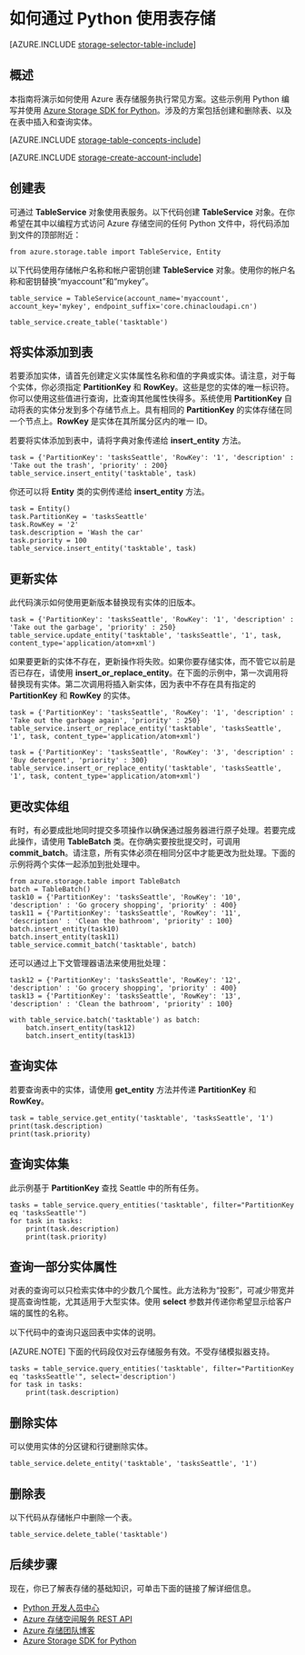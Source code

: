 <properties
	pageTitle="如何通过 Python 使用表存储 | Azure"
	description="使用 Azure 表存储（一种 NoSQL 数据存储）将结构化数据存储在云中。"
	services="storage"
	documentationCenter="python"
	authors="tamram"
	manager="carmonm"
	editor="tysonn"/>  


<tags
	ms.service="storage"
	ms.workload="storage"
	ms.tgt_pltfrm="na"
	ms.devlang="python"
	ms.topic="article"
	ms.date="09/20/2016"
	wacn.date="11/07/2016"
	ms.author="gusapost;tamram"/>


# 如何通过 Python 使用表存储

[AZURE.INCLUDE [storage-selector-table-include](../../includes/storage-selector-table-include.md)]

## 概述

本指南将演示如何使用 Azure 表存储服务执行常见方案。这些示例用 Python 编写并使用 [Azure Storage SDK for Python]。涉及的方案包括创建和删除表、以及在表中插入和查询实体。

[AZURE.INCLUDE [storage-table-concepts-include](../../includes/storage-table-concepts-include.md)]

[AZURE.INCLUDE [storage-create-account-include](../../includes/storage-create-account-include.md)]

## 创建表

可通过 **TableService** 对象使用表服务。以下代码创建 **TableService** 对象。在你希望在其中以编程方式访问 Azure 存储空间的任何 Python 文件中，将代码添加到文件的顶部附近：

	from azure.storage.table import TableService, Entity

以下代码使用存储帐户名称和帐户密钥创建 **TableService** 对象。使用你的帐户名称和密钥替换“myaccount”和“mykey”。

	table_service = TableService(account_name='myaccount', account_key='mykey', endpoint_suffix='core.chinacloudapi.cn')

	table_service.create_table('tasktable')

## 将实体添加到表

若要添加实体，请首先创建定义实体属性名称和值的字典或实体。请注意，对于每个实体，你必须指定 **PartitionKey** 和 **RowKey**。这些是您的实体的唯一标识符。你可以使用这些值进行查询，比查询其他属性快得多。系统使用 **PartitionKey** 自动将表的实体分发到多个存储节点上。具有相同的 **PartitionKey** 的实体存储在同一个节点上。**RowKey** 是实体在其所属分区内的唯一 ID。

若要将实体添加到表中，请将字典对象传递给 **insert\_entity** 方法。

	task = {'PartitionKey': 'tasksSeattle', 'RowKey': '1', 'description' : 'Take out the trash', 'priority' : 200}
	table_service.insert_entity('tasktable', task)

你还可以将 **Entity** 类的实例传递给 **insert\_entity** 方法。

	task = Entity()
	task.PartitionKey = 'tasksSeattle'
	task.RowKey = '2'
	task.description = 'Wash the car'
	task.priority = 100
	table_service.insert_entity('tasktable', task)

## 更新实体

此代码演示如何使用更新版本替换现有实体的旧版本。

	task = {'PartitionKey': 'tasksSeattle', 'RowKey': '1', 'description' : 'Take out the garbage', 'priority' : 250}
	table_service.update_entity('tasktable', 'tasksSeattle', '1', task, content_type='application/atom+xml')

如果要更新的实体不存在，更新操作将失败。如果你要存储实体，而不管它以前是否已存在，请使用 **insert\_or\_replace\_entity**。在下面的示例中，第一次调用将替换现有实体。第二次调用将插入新实体，因为表中不存在具有指定的 **PartitionKey** 和 **RowKey** 的实体。

	task = {'PartitionKey': 'tasksSeattle', 'RowKey': '1', 'description' : 'Take out the garbage again', 'priority' : 250}
	table_service.insert_or_replace_entity('tasktable', 'tasksSeattle', '1', task, content_type='application/atom+xml')

	task = {'PartitionKey': 'tasksSeattle', 'RowKey': '3', 'description' : 'Buy detergent', 'priority' : 300}
	table_service.insert_or_replace_entity('tasktable', 'tasksSeattle', '1', task, content_type='application/atom+xml')

## 更改实体组

有时，有必要成批地同时提交多项操作以确保通过服务器进行原子处理。若要完成此操作，请使用 **TableBatch** 类。在你确实要按批提交时，可调用 **commit\_batch**。请注意，所有实体必须在相同分区中才能更改为批处理。下面的示例将两个实体一起添加到批处理中。

	from azure.storage.table import TableBatch
	batch = TableBatch()
	task10 = {'PartitionKey': 'tasksSeattle', 'RowKey': '10', 'description' : 'Go grocery shopping', 'priority' : 400}
	task11 = {'PartitionKey': 'tasksSeattle', 'RowKey': '11', 'description' : 'Clean the bathroom', 'priority' : 100}
	batch.insert_entity(task10)
	batch.insert_entity(task11)
	table_service.commit_batch('tasktable', batch)

还可以通过上下文管理器语法来使用批处理：

	task12 = {'PartitionKey': 'tasksSeattle', 'RowKey': '12', 'description' : 'Go grocery shopping', 'priority' : 400}
	task13 = {'PartitionKey': 'tasksSeattle', 'RowKey': '13', 'description' : 'Clean the bathroom', 'priority' : 100}

	with table_service.batch('tasktable') as batch:
		batch.insert_entity(task12)
		batch.insert_entity(task13)


## 查询实体

若要查询表中的实体，请使用 **get\_entity** 方法并传递 **PartitionKey** 和 **RowKey**。

	task = table_service.get_entity('tasktable', 'tasksSeattle', '1')
	print(task.description)
	print(task.priority)

## 查询实体集

此示例基于 **PartitionKey** 查找 Seattle 中的所有任务。

	tasks = table_service.query_entities('tasktable', filter="PartitionKey eq 'tasksSeattle'")
	for task in tasks:
		print(task.description)
		print(task.priority)

## 查询一部分实体属性

对表的查询可以只检索实体中的少数几个属性。此方法称为“投影”，可减少带宽并提高查询性能，尤其适用于大型实体。使用 **select** 参数并传递你希望显示给客户端的属性的名称。

以下代码中的查询只返回表中实体的说明。

[AZURE.NOTE] 下面的代码段仅对云存储服务有效。不受存储模拟器支持。

	tasks = table_service.query_entities('tasktable', filter="PartitionKey eq 'tasksSeattle'", select='description')
	for task in tasks:
		print(task.description)

## 删除实体

可以使用实体的分区键和行键删除实体。

	table_service.delete_entity('tasktable', 'tasksSeattle', '1')

## 删除表

以下代码从存储帐户中删除一个表。

	table_service.delete_table('tasktable')

## 后续步骤

现在，你已了解表存储的基础知识，可单击下面的链接了解详细信息。

- [Python 开发人员中心](/develop/python/)
- [Azure 存储空间服务 REST API](http://msdn.microsoft.com/zh-cn/library/azure/dd179355)
- [Azure 存储团队博客]
- [Azure Storage SDK for Python]

[Azure 存储团队博客]: http://blogs.msdn.com/b/windowsazurestorage/
[Azure Storage SDK for Python]: https://github.com/Azure/azure-storage-python

<!---HONumber=Mooncake_1031_2016-->
